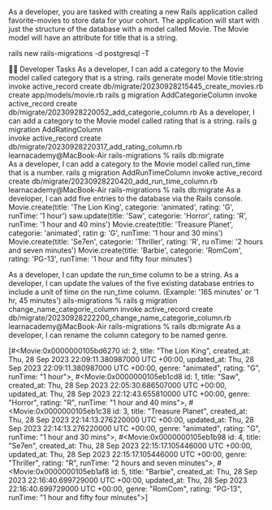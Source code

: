 As a developer, you are tasked with creating a new Rails application called favorite-movies to store data for your cohort. The application will start with just the structure of the database with a model called Movie. The Movie model will have an attribute for title that is a string.

rails new rails-migrations -d postgresql -T

👩‍💻 Developer Tasks
As a developer, I can add a category to the Movie model called category that is a string.
rails generate model Movie title:string 
      invoke  active_record
      create    db/migrate/20230928215445_create_movies.rb
      create    app/models/movie.rb
rails g migration AddCategorieColumn
      invoke  active_record
      create    db/migrate/20230928220052_add_categorie_column.rb
As a developer, I can add a category to the Movie model called rating that is a string.
rails g migration AddRatingColumn  
      invoke  active_record
      create    db/migrate/20230928220317_add_rating_column.rb
learnacademy@MacBook-Air rails-migrations % rails db:migrate   
As a developer, I can add a category to the Movie model called run_time that is a number.
rails g migration AddRunTimeColumn 
      invoke  active_record
      create    db/migrate/20230928220420_add_run_time_column.rb
learnacademy@MacBook-Air rails-migrations % rails db:migrate 
As a developer, I can add five entries to the database via the Rails console.
Movie.create(title: 'The Lion King', categorie: 'animated', rating:
'G', runTime: '1 hour')
saw.update(title: 'Saw', categorie: 'Horror', rating: 'R', runTime:
 '1 hour and 40 mins')
 Movie.create(title: 'Treasure Planet', categorie: 'animated', ratin
g: 'G', runTime: '1 hour and 30 mins')
 Movie.create(title: 'Se7en', categorie: 'Thriller', rating: 'R', ru
nTime: '2 hours and seven minutes')
Movie.create(title: 'Barbie', categorie: 'RomCom', rating: 'PG-13',
 runTime: '1 hour and fifty four minutes')



As a developer, I can update the run_time column to be a string.
As a developer, I can update the values of the five existing database entries to include a unit of time on the run_time column. (Example: '165 minutes' or '1 hr, 45 minutes')
ails-migrations % rails g migration change_name_categorie_column
      invoke  active_record
      create    db/migrate/20230928222200_change_name_categorie_column.rb
learnacademy@MacBook-Air rails-migrations % rails db:migrate
As a developer, I can rename the column category to be named genre.

[#<Movie:0x0000000105bd6270
  id: 2,
  title: "The Lion King",
  created_at: Thu, 28 Sep 2023 22:09:11.380987000 UTC +00:00,
  updated_at: Thu, 28 Sep 2023 22:09:11.380987000 UTC +00:00,
  genre: "animated",
  rating: "G",
  runTime: "1 hour">,
 #<Movie:0x0000000105eb1cd8
  id: 1,
  title: "Saw",
  created_at: Thu, 28 Sep 2023 22:05:30.686507000 UTC +00:00,
  updated_at: Thu, 28 Sep 2023 22:12:43.655810000 UTC +00:00,
  genre: "Horror",
  rating: "R",
  runTime: "1 hour and 40 mins">,
 #<Movie:0x0000000105eb1c38
  id: 3,
  title: "Treasure Planet",
  created_at: Thu, 28 Sep 2023 22:14:13.276220000 UTC +00:00,
  updated_at: Thu, 28 Sep 2023 22:14:13.276220000 UTC +00:00,
  genre: "animated",
  rating: "G",
  runTime: "1 hour and 30 mins">,
 #<Movie:0x0000000105eb1b98
  id: 4,
  title: "Se7en",
  created_at: Thu, 28 Sep 2023 22:15:17.105446000 UTC +00:00,
  updated_at: Thu, 28 Sep 2023 22:15:17.105446000 UTC +00:00,
  genre: "Thriller",
  rating: "R",
  runTime: "2 hours and seven minutes">,
 #<Movie:0x0000000105eb1af8
  id: 5,
  title: "Barbie",
  created_at: Thu, 28 Sep 2023 22:16:40.699729000 UTC +00:00,
  updated_at: Thu, 28 Sep 2023 22:16:40.699729000 UTC +00:00,
  genre: "RomCom",
  rating: "PG-13",
  runTime: "1 hour and fifty four minutes">] 